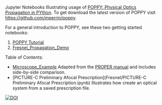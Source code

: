 
Jupyter Notebooks Illustrating usage of [POPPY: Physical Optics Propagation in PYthon](http://adsabs.harvard.edu/abs/2016ascl.soft02018P). To get download the latest version of POPPY visit  https://github.com/mperrin/poppy. 

For a general introduction to POPPY, see these two getting started notebooks:

1. [POPPY Tutorial](https://github.com/mperrin/poppy/blob/master/notebooks/POPPY_tutorial.ipynb)
2. [Fresnel_Propagation_Demo](https://github.com/mperrin/poppy/blob/master/notebooks/Fresnel_Propagation_Demo.ipynb)


Table of Contents:

* [Microscope_Example](Fresnel/Microscope_Example.ipynb) Adapted from the [PROPER manual](https://sourceforge.net/projects/proper-library/) and includes side-by-side comparison.
* [PICTURE-C Preliminary Afocal Prescription](Fresnel/PICTURE-C Preliminary Afocal Prescription.ipynb) Illustrates how create an optical system from a saved prescription file.

[![DOI](https://zenodo.org/badge/17479/douglase/poppy_example_notebooks.svg)](https://zenodo.org/badge/latestdoi/17479/douglase/poppy_example_notebooks)

